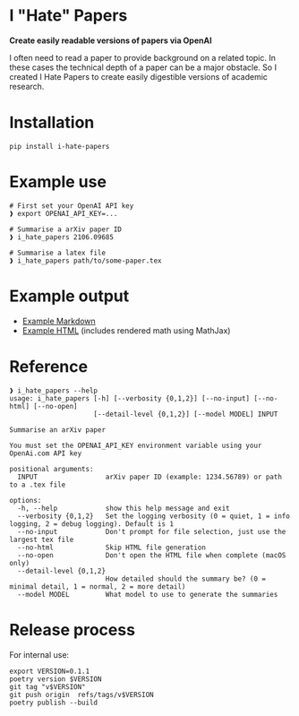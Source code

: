 # I "Hate" Papers

**Create easily readable versions of papers via OpenAI**

I often need to read a paper to provide background on a related topic. 
In these cases the technical depth of a paper can be a major obstacle.
So I created I Hate Papers to create easily digestible versions of 
academic research.

# Installation

    pip install i-hate-papers

# Example use
    
    # First set your OpenAI API key
    ❱ export OPENAI_API_KEY=...
    
    # Summarise a arXiv paper ID
    ❱ i_hate_papers 2106.09685
    
    # Summarise a latex file
    ❱ i_hate_papers path/to/some-paper.tex

# Example output

* [Example Markdown](https://github.com/adamcharnock/i-hate-papers/blob/main/examples/summary-2106.09685-d1-gpt-3.5-turbo.md)
* [Example HTML](https://adamcharnock.github.io/i-hate-papers/examples/summary-2106.09685-d1-gpt-3.5-turbo.html) (includes rendered math using MathJax)

# Reference

    ❱ i_hate_papers --help
    usage: i_hate_papers [-h] [--verbosity {0,1,2}] [--no-input] [--no-html] [--no-open] 
                         [--detail-level {0,1,2}] [--model MODEL] INPUT
    
    Summarise an arXiv paper
    
    You must set the OPENAI_API_KEY environment variable using your OpenAi.com API key
    
    positional arguments:
      INPUT                 arXiv paper ID (example: 1234.56789) or path to a .tex file
    
    options:
      -h, --help            show this help message and exit
      --verbosity {0,1,2}   Set the logging verbosity (0 = quiet, 1 = info logging, 2 = debug logging). Default is 1
      --no-input            Don't prompt for file selection, just use the largest tex file
      --no-html             Skip HTML file generation
      --no-open             Don't open the HTML file when complete (macOS only)
      --detail-level {0,1,2}
                            How detailed should the summary be? (0 = minimal detail, 1 = normal, 2 = more detail)
      --model MODEL         What model to use to generate the summaries

# Release process

For internal use:

    export VERSION=0.1.1
    poetry version $VERSION
    git tag "v$VERSION"
    git push origin  refs/tags/v$VERSION
    poetry publish --build